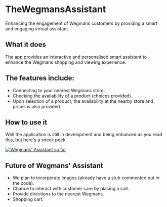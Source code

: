 # TheWegmansAssistant
Enhancing the engagement of Wegmans customers by providing a smart and engaging virtual assistant.

## What it does
The app provides an interactive and personalised smart assistant to enhance the Wegmans shopping and viewing experience.

## The features include:
- Connecting to your nearest Wegmans store.
- Checking the availability of a product (choices provided).
- Upon selection of a product, the availability at the nearby store and prices is also provided.

## How to use it

Well the application is still in development and being enhanced as you read this, but here's a sneek peek.

[![Wegmans' Assistant so far](https://img.youtube.com/vi/KnGK9nn4i7Q/0.jpg)](https://www.youtube.com/watch?v=KnGK9nn4i7Q)

## Future of Wegmans' Assistant

- We plan to incorporate images (already have a stub commented out in the code). 
- Chance to interact with customer care by placing a call.
- Provide directions to the nearest Wegmans.
- Shopping cart.
